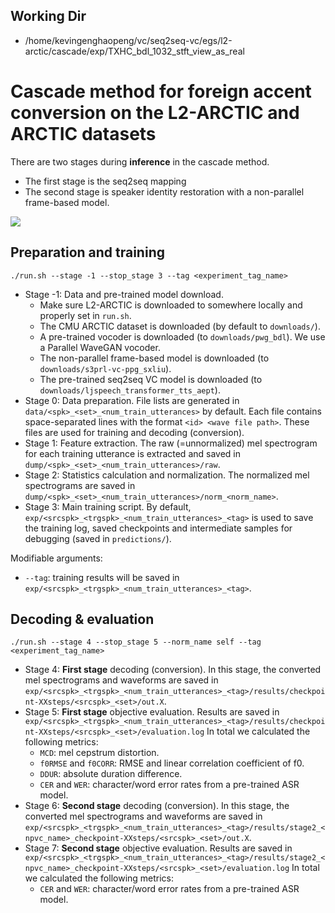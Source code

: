 ## Working Dir
+ /home/kevingenghaopeng/vc/seq2seq-vc/egs/l2-arctic/cascade/exp/TXHC_bdl_1032_stft_view_as_real

# Cascade method for foreign accent conversion on the L2-ARCTIC and ARCTIC datasets

There are two stages during **inference** in the cascade method.
- The first stage is the seq2seq mapping
- The second stage is speaker identity restoration with a non-parallel frame-based model.

![](https://unilight.github.io/Publication-Demos/publications/fac-evaluate/imgs/method.png)

## Preparation and training

```
./run.sh --stage -1 --stop_stage 3 --tag <experiment_tag_name>
```

- Stage -1: Data and pre-trained model download.
    - Make sure L2-ARCTIC is downloaded to somewhere locally and properly set in `run.sh`.
    - The CMU ARCTIC dataset is downloaded (by default to `downloads/`).
    - A pre-trained vocoder is downloaded (to `downloads/pwg_bdl`). We use a Parallel WaveGAN vocoder.
    - The non-parallel frame-based model is downloaded (to `downloads/s3prl-vc-ppg_sxliu`).
    - The pre-trained seq2seq VC model is downloaded (to `downloads/ljspeech_transformer_tts_aept`).
- Stage 0: Data preparation. File lists are generated in `data/<spk>_<set>_<num_train_utterances>` by default. Each file contains space-separated lines with the format `<id> <wave file path>`. These files are used for training and decoding (conversion).
- Stage 1: Feature extraction. The raw (=unnormalized) mel spectrogram for each training utterance is extracted and saved in `dump/<spk>_<set>_<num_train_utterances>/raw`.
- Stage 2: Statistics calculation and normalization. The normalized mel spectrograms are saved in `dump/<spk>_<set>_<num_train_utterances>/norm_<norm_name>`.
- Stage 3: Main training script. By default, `exp/<srcspk>_<trgspk>_<num_train_utterances>_<tag>` is used to save the training log, saved checkpoints and intermediate samples for debugging (saved in `predictions/`).

Modifiable arguments:
- `--tag`: training results will be saved in `exp/<srcspk>_<trgspk>_<num_train_utterances>_<tag>`.

## Decoding & evaluation

```
./run.sh --stage 4 --stop_stage 5 --norm_name self --tag <experiment_tag_name>
```

- Stage 4: **First stage** decoding (conversion). In this stage, the converted mel spectrograms and waveforms are saved in `exp/<srcspk>_<trgspk>_<num_train_utterances>_<tag>/results/checkpoint-XXsteps/<srcspk>_<set>/out.X`.
- Stage 5: **First stage** objective evaluation. Results are saved in `exp/<srcspk>_<trgspk>_<num_train_utterances>_<tag>/results/checkpoint-XXsteps/<srcspk>_<set>/evaluation.log` In total we calculated the following metrics:
  - `MCD`: mel cepstrum distortion.
  - `f0RMSE` and `f0CORR`: RMSE and linear correlation coefficient of f0.
  - `DDUR`: absolute duration difference.
  - `CER` and `WER`: character/word error rates from a pre-trained ASR model.
- Stage 6: **Second stage** decoding (conversion). In this stage, the converted mel spectrograms and waveforms are saved in `exp/<srcspk>_<trgspk>_<num_train_utterances>_<tag>/results/stage2_<npvc_name>_checkpoint-XXsteps/<srcspk>_<set>/out.X`.
- Stage 7: **Second stage** objective evaluation. Results are saved in `exp/<srcspk>_<trgspk>_<num_train_utterances>_<tag>/results/stage2_<npvc_name>_checkpoint-XXsteps/<srcspk>_<set>/evaluation.log` In total we calculated the following metrics:
  - `CER` and `WER`: character/word error rates from a pre-trained ASR model.

